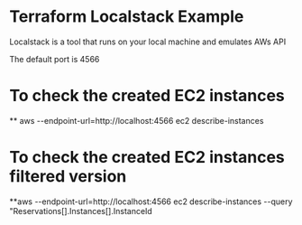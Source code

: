 ﻿# Terraform Localstack Example

 Localstack is a tool that runs on your local machine and emulates AWs API

 The default port is 4566

 # To check the created EC2 instances
 **  aws --endpoint-url=http://localhost:4566 ec2 describe-instances

 
 # To check the created EC2 instances filtered version
   **aws --endpoint-url=http://localhost:4566 ec2 describe-instances --query "Reservations[].Instances[].InstanceId
